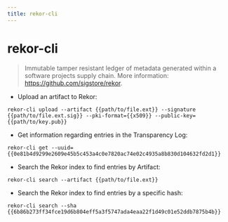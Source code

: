 ```yaml
---
title: rekor-cli
---
```

# rekor-cli

> Immutable tamper resistant ledger of metadata generated within a software projects supply chain.
> More information: <https://github.com/sigstore/rekor>.

- Upload an artifact to Rekor:

`rekor-cli upload --artifact {{path/to/file.ext}} --signature {{path/to/file.ext.sig}} --pki-format={{x509}} --public-key={{path/to/key.pub}}`

- Get information regarding entries in the Transparency Log:

`rekor-cli get --uuid={{0e81b4d9299e2609e45b5c453a4c0e7820ac74e02c4935a8b830d104632fd2d1}}`

- Search the Rekor index to find entries by Artifact:

`rekor-cli search --artifact {{path/to/file.ext}}`

- Search the Rekor index to find entries by a specific hash:

`rekor-cli search --sha {{6b86b273ff34fce19d6b804eff5a3f5747ada4eaa22f1d49c01e52ddb7875b4b}}`

